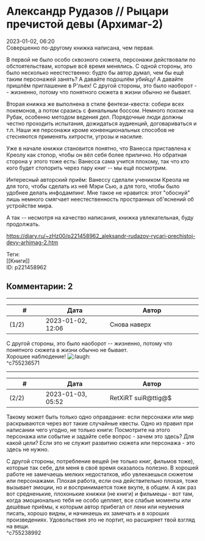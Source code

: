 Александр Рудазов // Рыцари пречистой девы (Архимаг-2)
======================================================

  
2023-01-02, 06:20  
 Совершенно по-другому книжка написана, чем первая.   
   
 В первой не было особо сквозного сюжета, персонажи действовали по обстоятельствам, которые всё время менялись. С одной стороны, это было несколько неестественно: будто бы автор думал, чем бы ещё таким персонажей занять? А давайте подошлём убийцу! А давайте пришлём приглашение в Р'льех! С другой стороны, это было наоборот -- жизненно, потому что понятного сюжета в жизни обычно не бывает.   
   
 Вторая книжка же выполнена в стиле фентези-квеста: собери всех покемонов, а потом сразись с финальным боссом. Немного похоже на Рубак, особенно методом ведения дел. Порядочные люди должны честно проходить испытания, дожидаться аудиенций, договариваться и т.п. Наши же персонажи кроме конвенциональных способов не стесняются применять хитрости, угрозы и насилие.   
   
 Уже в начале книжки становится понятно, что Ванесса приставлена к Креолу как стопор, чтобы он вёл себя более прилично. Но обратная сторона у этого тоже есть: Ванесса сама учится плохому, так что кто кого будет стопорить через пару книг -- мы ещё посмотрим.   
   
 Интересный авторский приём: Ванессу сделали учеником Креола не для того, чтобы сделать из неё Мэри Сью, а для того, чтобы было удобнее делать инфодампинг. Мне такое не нравится: этот "обоснуй" лишь немного смягчает неестественность пространных об'яснений об устройстве мира.   
   
 А так -- несмотря на качество написания, книжка увлекательная, буду продолжать.   
  
<https://diary.ru/~zHz00/p221458962_aleksandr-rudazov-rycari-prechistoj-devy-arhimag-2.htm>  
  
Теги:  
[[Книги]]  
ID: p221458962  


Комментарии: 2
--------------

  


---



|         #         |              Дата              |                     Автор                     |           ID           |
| --- | --- | --- | --- |
| (1/2) | 2023-01-02, 12:06 | Снова наверх | c755236571 |

  
  С другой стороны, это было наоборот -- жизненно, потому что понятного сюжета в жизни обычно не бывает.    
 Хорошее наблюдение! ![:laugh:](/picture/1126.gif)   
 ^c755236571

---



|         #         |              Дата              |                     Автор                     |           ID           |
| --- | --- | --- | --- |
| (2/2) | 2023-01-03, 05:52 | RetXiRT suiR@ttig@$ | c755238992 |

  
 Такому может быть только одно оправдание: если персонажи или мир раскрываются через вот такие случайные квесты. Одно из правил при написании чего угодно, не только книги: Посмотрите на этого персонажа или событие и задайте себе вопрос - зачем это здесь? Для какой цели? Если это не служит развитию сюжета или персонажа - это здесь не нужно.   
   
 С другой стороны, потребление вещей (не только книг, фильмов тоже), которые так себе, для меня в своё время оказалось полезно. В хорошей работе не замечаешь мелких недостатков, ибо увлекаешься сюжетом или персонажами. Плохая работа, если она действительно плохая, тоже вызывает эмоции, но и воспринимается тоже вкупе, в общем. А как раз вот средненькие, плохонькие книжки (не книги) и фильмецы - вот там, когда эмоционально тебя не особо цепляет, все слабые моменты или дешёвые приёмы, к которым автор прибегал от лени или неумения писать, хорошо видны, и начинаешь их замечать и в хороших произведениях. Удовольствия это не портит, но расширяет твой взгляд на вещи.   
 ^c755238992
